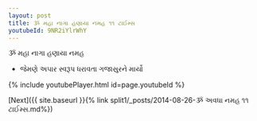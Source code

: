 ```yaml
---
layout: post
title: ૐ મહા નાગા હણાયા નમહ ૧૧ ટાઈમ્સ
youtubeId: 9NR2iYlrWhY
---
```

 
 
 ૐ મહા નાગા હણાયા નમહ  
 
 -  જેમણે અપાર સ્વરૂપ ધરાવતા ગજાસુરને માર્યો 
 
  
 
  
 
 
 
 
 
 


{% include youtubePlayer.html id=page.youtubeId %}
 
[Next]({{ site.baseurl }}{% link  split1/_posts/2014-08-26-ૐ અવધા નમહ ૧૧ ટાઈમ્સ.md%})
 
